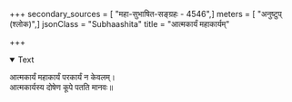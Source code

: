 +++
secondary_sources = [ "महा-सुभाषित-सङ्ग्रहः - 4546",]
meters = [ "अनुष्टुप् (श्लोक)",]
jsonClass = "Subhaashita"
title = "आत्मकार्यं महाकार्यम्"

+++

<details open><summary>Text</summary>

आत्मकार्यं महाकार्यं परकार्यं न केवलम्।  
आत्मकार्यस्य दोषेण कूपे पतति मानवः॥
</details>
